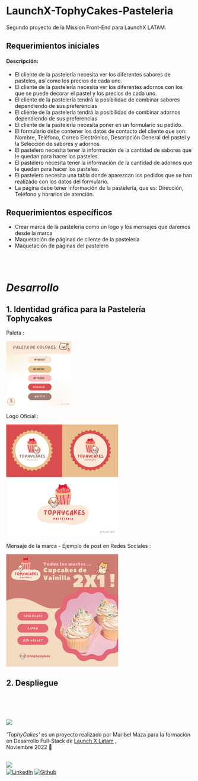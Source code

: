 # LaunchX-TophyCakes-Pasteleria

Segundo proyecto de la Mission Front-End para LaunchX LATAM.

## Requerimientos iniciales

#### Descripción:
- El cliente de la pastelería necesita ver los diferentes sabores de pasteles, así como los precios de cada uno.  
- El cliente de la pastelería necesita ver los diferentes adornos con los que se puede decorar el pastel y los precios de cada uno.  
- El cliente de la pastelería tendrá la posibilidad de combinar sabores dependiendo de sus preferencias  
- El cliente de la pastelería tendrá la posibilidad de combinar adornos dependiendo de sus preferencias  
- El cliente de la pastelería necesita poner en un formulario su pedido.  
- El formulario debe contener los datos de contacto del cliente que son: Nombre, Teléfono, Correo Electrónico, Descripción General del pastel y la Selección de sabores y adornos.  
- El pastelero necesita tener la información de la cantidad de sabores que le quedan para hacer los pasteles.  
- El pastelero necesita tener la información de la cantidad de adornos que le quedan para hacer los pasteles.  
- El pastelero necesita una tabla donde aparezcan los pedidos que se han realizado con los datos del formulario.  
- La página debe tener información de la pastelería, que es: Dirección, Teléfono y horarios de atención.  

## Requerimientos específicos
- Crear marca de la pastelería como un logo y los mensajes que daremos desde la marca  
- Maquetación de páginas de cliente de la pastelería  
- Maquetación de páginas del pastelero  

<br> <br>

# *Desarrollo*

## **1. Identidad gráfica para la Pastelería Tophycakes**

Paleta :

<img src="https://raw.githubusercontent.com/mysticBel/LaunchX-pj2-html-TophyCakes-Pasteleria/8fd34eabc397beba9ad17db25076f5ae33f041fe/color-palette.png" width="35%"/> 

<br> 

Logo Oficial :

<img src="https://raw.githubusercontent.com/mysticBel/LaunchX-pj2-html-TophyCakes-Pasteleria/8fd34eabc397beba9ad17db25076f5ae33f041fe/logo-tophycakes.png" width="60%"/> 
 
<br> 

Mensaje de la marca - Ejemplo de post en Redes Sociales :

<img src="https://raw.githubusercontent.com/mysticBel/LaunchX-pj2-html-TophyCakes-Pasteleria/main/post-example.png" width="60%"/> 

<br> 

## **2. Despliegue**

<br> <br><br> <br>
<img src="https://i.imgur.com/H7WKbvU.png" width="150"/> 
<br>

*'TophyCakes'* es un proyecto realizado por Maribel Maza para la formación en Desarrollo Full-Stack de [Launch X Latam](https://github.com/Launch-X-Latam/MisionFrontEnd/tree/main/02%20-%20HTML/practicas) , <br>Noviembre 2022 🤗
<br><br>

<img src="https://media.giphy.com/media/gj0gl6jbeDO1Z56wIa/giphy.gif" width="100"/> 
<br>
<a href="https://www.linkedin.com/in/maribel-maza/"><img alt="LinkedIn" src="https://img.shields.io/badge/linkedin%20-%230077B5.svg?&style=flat&logo=linkedin&logoColor=white"/></a> <a href="https://github.com/mysticBel"><img alt="Github" src="https://img.shields.io/github/followers/mysticBel?label=follow&style=social"/></a> &nbsp;